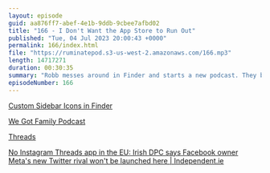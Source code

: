 ```yaml
---
layout: episode
guid: aa876ff7-abef-4e1b-9ddb-9cbee7afbd02
title: "166 - I Don't Want the App Store to Run Out"
published: "Tue, 04 Jul 2023 20:00:43 +0000"
permalink: 166/index.html
file: "https://ruminatepod.s3-us-west-2.amazonaws.com/166.mp3"
length: 14717271
duration: 00:30:35
summary: "Robb messes around in Finder and starts a new podcast. They both have some thoughts about Threads. Plus a Ruminate Exclusive™."
episodeNumber: 166
---
```


[Custom Sidebar Icons in Finder](https://rknight.me/custom-sidebar-icons-in-finder/)

[We Got Family Podcast](https://wegot.family/)

[Threads](https://www.threads.net/)

[No Instagram Threads app in the EU: Irish DPC says Facebook owner Meta's new Twitter rival won't be launched here | Independent.ie](https://www.independent.ie/business/technology/no-instagram-threads-app-in-the-eu-irish-dpc-says-metas-new-twitter-rival-wont-be-launched-here/a1927220337.html)